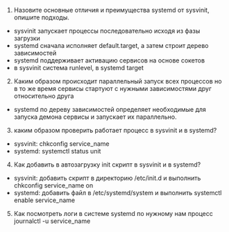 1. Назовите основные отличия и преимущества systemd от sysvinit, опишите подходы.
 - sysvinit запускает процессы последовательно исходя из фазы загрузки
 - systemd сначала исполняет default.target, а затем строит дерево зависимостей
 - systemd поддерживает активацию сервисов на основе сокетов
 - в sysvinit система runlevel, в systemd target
2. Каким образом происходит параллельный запуск всех процессов но в то же время сервисы стартуют с нужными зависимостями друг относительно друга
 - systemd по дереву зависимостей определяет необходимые для запуска демона сервисы и запускает их параллельно.
3. каким образом проверить работает процесс в sysvinit и в systemd?
 - sysvinit: chkconfig service_name
 - systemd: systemctl status unit
4. Как добавить в автозагрузку init скрипт в sysvinit и в systemd?
 - sysvinit: добавить скрипт в директорию /etc/init.d и выполнить chkconfig service_name on
 - systemd: добавить файл в /etc/systemd/system и выполнить systemctl enable service_name
5. Как посмотреть логи в системе systemd по нужному нам процесс  
   journalctl -u service_name
   
   
